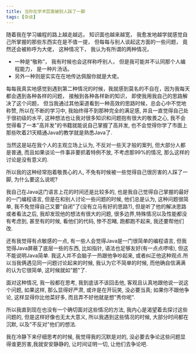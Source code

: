 ```yaml
---
title: 当你在学术层面被别人踩了一脚
tags: [杂谈]
---
```



随着我在学习编程的路上越走越远， 知识面也越来越宽， 我愈发地越学就感觉自己所掌握的那些东西实在是不值一提， 但每每与别人谈起这方面的一些问题， 竟然还会被称呼为大佬， 这种情况下， 我认为有所谓的两种情况，

- 一种是“敬称”， 我有时候也会这样称呼别人， 但是我可能并不认同那个人编程能力， 是一种片汤话。
- 另外一种则是实实在在地传达佩服你就是大佬。

每每我真实地感觉到遇到第二种情况的时候，我就感到莫名的不自在，因为我每天都会遇到各种各样的问题， 接触到各种各样新的知识， 即使我用我自己的思路解决了这个问题， 但当我通过其他渠道看到一种高效的思路时候，总会心中不觉地称赞, 所以在不断的学习中, 我始终得不到那种完全的满足感, 并且一直觉得自己处于很初级的水平, 这种想法也让我对很多知识和问题抱有很大的敬畏之心, 我不会觉得看了一本"高并发"的书籍就能说自己掌握了高并发, 也不会觉得你学了市面上那些吹着21天精通Java的教学就是熟悉Java了.

当然这是站在我个人的主观立场上认为, 不反对一些天才般的案列, 但大部分人都是普通, 而且如果谈论一件事非要抓着特例不放, 不考虑那99%的情况, 那么这样的讨论是没有意义的.

所以我的这种经常抱着敬畏心的人, 不免有时候被一些觉得自己很厉害的人踩了一脚, 为什么要这么说呢?

我自己在Java这门语言上花的时间还是比较多的, 也是我自己觉得自己掌握的最好的一门编程语言, 但是在和别人讨论一些问题的时候, 他们总是认为, 这种问题很简单, 我不免觉得自己又要"自闭"了(没有立马有好的思路?),  但是听了他的解决思路或者看法之后, 我却发现他的想法有很大的问题, 很多边界,特殊情况以及性能都没有考虑到, 甚至有的时候, 看他们的代码, 惨不忍睹, 跑都跑不起来, 我还要帮他们改.

还有我觉得有点敏感的一点, 有一些人会觉得Java是一门很简单的编程语言, 但我觉得Java屏蔽了底层一些的东西, 比如指针, 语法也足够友好(有一点点啰嗦), 但这不能说明Java简单. 我这人并不会脑子一热跟他争吵起来, 或者纠正他这种观点.所以当我俩遇见同一问题讨论起来的时候, 我认为它不简单的时候, 而他确自信满满的认为它很简单, 这时候就如"题"了.

面对这种情况, 我一般都在思考, 我到底该不该回击他, 客观且认真地跟他说一说这个问题, 如果这样, 那么显得好严肃, 或许是在开玩笑, 没必要当真; 如果你不跟他争论, 这样显得你比他菜好多, 而且弄不好他就是想"秀你呢".

所以我直到现在也没有一个确切面对这些情况的方法, 我内心是渴望着去探讨这些问题的, 但是这样好像也无太大意义, 所以我遇到这些情况的时候, 大部分时间都在沉默, 以及"不反对"他们的想法.

我在冷静下来仔细思考的时候, 我觉得我的沉默是对的, 没必要去争论这些问题显得谁更厉害,我就安安静静的, 让时间证明一切, 让他们去争论吧.




